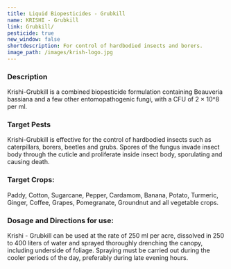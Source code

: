 ```yaml
---
title: Liquid Biopesticides - Grubkill
name: KRISHI - Grubkill
link: Grubkill/
pesticide: true
new_window: false
shortdescription: For control of hardbodied insects and borers.
image_path: /images/krish-logo.jpg
---
```

### Description
Krishi-Grubkill is a combined biopesticide formulation containing Beauveria bassiana and a few other entomopathogenic fungi, with a CFU of 2 × 10^8 per ml.

### Target Pests
Krishi-Grubkill is effective for the control of hardbodied insects such as caterpillars, borers, beetles and grubs. Spores of the fungus invade insect body through the cuticle and proliferate inside insect body, sporulating and causing death.

### Target Crops:
Paddy, Cotton, Sugarcane, Pepper, Cardamom, Banana, Potato, Turmeric,
Ginger, Coffee, Grapes, Pomegranate, Groundnut and all vegetable crops.

### Dosage and Directions for use:
Krishi - Grubkill can be used at the rate of 250 ml per acre, dissolved in 250 to 400 liters of water and sprayed thoroughly drenching the canopy, including underside of foliage. Spraying must be carried out during the cooler periods of the day, preferably during late evening hours.
